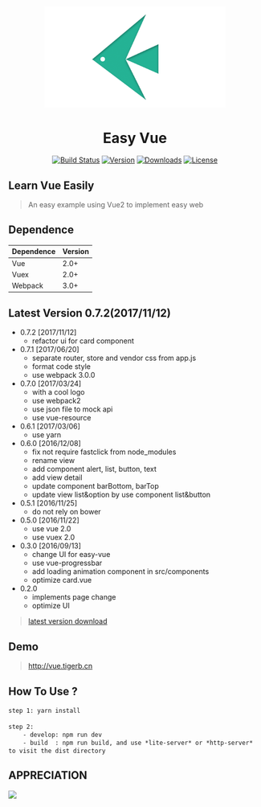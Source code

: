 
<p align="center">
    <img src="./src/images/logo-3.png" width="360px">
</p>

<h1 align="center">Easy Vue</h1>

<p align="center">
<a href="http://vue.tigerb.cn/#/"><img src="https://img.shields.io/badge/build-passing-brightgreen.svg" alt="Build Status"></a>
<a href="https://github.com/TIGERB/easy-vue/releases"><img src="https://img.shields.io/badge/version-0.7.2-lightgrey.svg" alt="Version"></a>
<a href="https://github.com/TIGERB/easy-vue/releases"><img src="https://img.shields.io/badge/download-400kb-yellow.svg" alt="Downloads"></a>
<a href="https://opensource.org/licenses/MIT"><img src="https://img.shields.io/badge/license-MIT-blue.svg" alt="License"></a>
</p>

## Learn Vue Easily

> An easy example using Vue2 to implement easy web


## Dependence
Dependence         |Version
-------------------|-------
Vue                |2.0+
Vuex               |2.0+
Webpack            |3.0+

## Latest Version 0.7.2(2017/11/12)
- 0.7.2 [2017/11/12]
  + refactor ui for card component
- 0.7.1 [2017/06/20]
  + separate router, store and vendor css from app.js
  + format code style
  + use webpack 3.0.0
- 0.7.0 [2017/03/24]
  + with a cool logo
  + use webpack2
  + use json file to mock api
  + use vue-resource
- 0.6.1 [2017/03/06]
  + use yarn
- 0.6.0 [2016/12/08]
  + fix not require fastclick from node_modules
  + rename view
  + add component alert, list, button, text
  + add view detail
  + update component barBottom, barTop
  + update view list&option by use component list&button
- 0.5.1 [2016/11/25]
  + do not rely on bower
- 0.5.0 [2016/11/22]
  + use vue 2.0
  + use vuex 2.0
- 0.3.0 [2016/09/13]
  + change UI for easy-vue
  + use vue-progressbar
  + add loading animation component in src/components
  + optimize card.vue
- 0.2.0
  + implements page change
  + optimize UI

> [latest version download](https://github.com/TIGERB/easy-vue/releases/tag/v0.7.1)

## Demo

> <http://vue.tigerb.cn>

## How To Use ?

```
step 1: yarn install

step 2:
    - develop: npm run dev
    - build  : npm run build, and use *lite-server* or *http-server* to visit the dist directory

```

## APPRECIATION

<img src="https://raw.githubusercontent.com/TIGERB/easy-tips/master/money-qrcode.jpg" width="300px">
